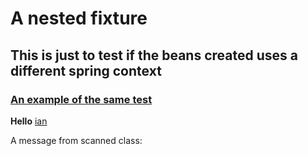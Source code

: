 # A nested fixture

## This is just to test if the beans created uses a different spring context

### [An example of the same test](-)
**Hello** [ian](- "?=person.firstName")

A message from scanned class: [ ](- "c:echo=scannedClass.message")
